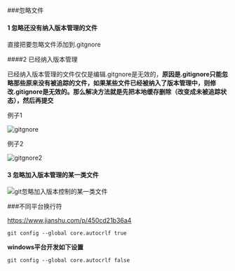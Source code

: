 ###忽略文件

#### 1 忽略还没有纳入版本管理的文件

直接把要忽略文件添加到.gitgnore

####2 已经纳入版本管理

已经纳入版本管理的文件仅仅是编辑.gitgnore是无效的，**原因是.gitignore只能忽略那些原来没有被追踪的文件，如果某些文件已经被纳入了版本管理中，则修改.gitignore是无效的。那么解决方法就是先把本地缓存删除（改变成未被追踪状态），然后再提交**

例子1

![gitgnore](D:\resources\study\note\images\gitgnore.png)

例子2 

![gitgnore2](D:\resources\study\note\images\gitgnore2.png)



#### 3 忽略加入版本管理的某一类文件

![git忽略加入版本控制的某一类文件](D:\resources\study\note\images\git忽略加入版本控制的某一类文件.png)

###不同平台换行符

https://www.jianshu.com/p/450cd21b36a4

```shell
git config --global core.autocrlf true
```



**windows平台开发如下设置**

```shell
git config --global core.autocrlf false
```